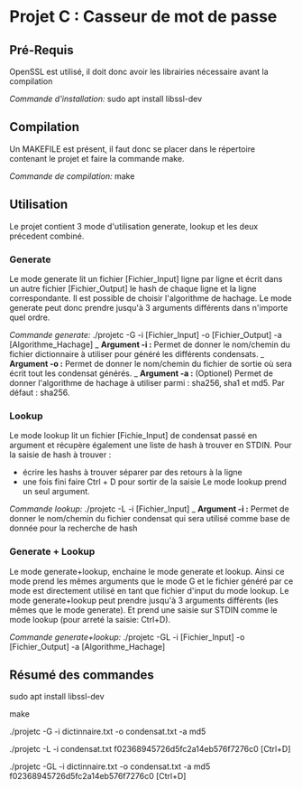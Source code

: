 # Projet C : Casseur de mot de passe

## Pré-Requis
OpenSSL est utilisé, il doit donc avoir les librairies nécessaire avant la compilation

_Commande d'installation:_ sudo apt install libssl-dev

## Compilation
Un MAKEFILE est présent, il faut donc se placer dans le répertoire contenant le projet et faire la commande make.

_Commande de compilation:_ make

## Utilisation
Le projet contient 3 mode d'utilisation generate, lookup et les deux précedent combiné.

### Generate
Le mode generate lit un fichier [Fichier_Input] ligne par ligne et écrit dans un autre fichier [Fichier_Output] le hash de chaque ligne et la ligne correspondante. Il est possible de choisir l'algorithme de hachage. 
Le mode generate peut donc prendre jusqu'à 3 arguments différents dans n'importe quel ordre.

_Commande generate:_ ./projetc -G -i [Fichier_Input] -o [Fichier_Output] -a [Algorithme_Hachage] 
_
    **Argument -i :** Permet de donner le nom/chemin du fichier dictionnaire à utiliser pour généré les différents condensats. 
_
    **Argument -o :** Permet de donner le nom/chemin du fichier de sortie où sera écrit tout les condensat générés.
_
    **Argument -a :** (Optionel) Permet de donner l'algorithme de hachage à utiliser parmi : sha256, sha1 et md5. Par défaut : sha256.

### Lookup
Le mode lookup lit un fichier [Fichie_Input] de condensat passé en argument et récupère également une liste de hash à trouver en STDIN. 
Pour la saisie de hash à trouver :
 - écrire les hashs à trouver séparer par des retours à la ligne
 - une fois fini faire Ctrl + D pour sortir de la saisie 
Le mode lookup prend un seul argument.

_Commande lookup:_ ./projetc -L -i [Fichier_Input]
_
    **Argument -i :** Permet de donner le nom/chemin du fichier condensat qui sera utilisé comme base de donnée pour la recherche de hash

### Generate + Lookup 
Le mode generate+lookup, enchaine le mode generate et lookup. Ainsi ce mode prend les mêmes arguments que le mode G et le fichier généré par ce mode est directement utilisé en tant que fichier d'input du mode lookup. 
Le mode generate+lookup peut prendre jusqu'à 3 arguments différents (les mêmes que le mode generate). Et prend une saisie sur STDIN comme le mode lookup (pour arreté la saisie: Ctrl+D).

_Commande generate+lookup:_ ./projetc -GL -i [Fichier_Input] -o [Fichier_Output] -a [Algorithme_Hachage] 

## Résumé des commandes

sudo apt install libssl-dev

make

./projetc -G -i dictinnaire.txt -o condensat.txt  -a md5

./projetc -L -i condensat.txt
f02368945726d5fc2a14eb576f7276c0
[Ctrl+D]

./projetc -GL -i dictinnaire.txt -o condensat.txt  -a md5
f02368945726d5fc2a14eb576f7276c0
[Ctrl+D]